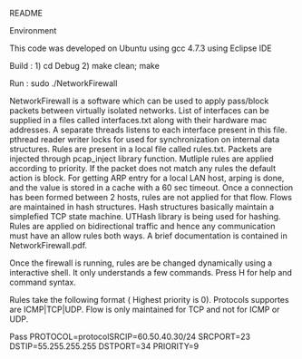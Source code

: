 README 

Environment

This code was developed on Ubuntu using gcc 4.7.3 using Eclipse IDE 

Build :   1) cd Debug
          2) make clean; make
         
Run   :   sudo ./NetworkFirewall
           

NetworkFirewall is a software which can be used to apply pass/block packets between virtually isolated networks. List of interfaces can be supplied in a files called interfaces.txt along with their hardware mac addresses. A separate threads listens to each interface present in this file. pthread reader writer locks for used for synchronization on internal data structures. Rules are present in a local file called rules.txt. Packets are injected through pcap_inject library function. Mutliple rules are applied according to priority. If the packet does not match any rules the default action is block. For getting ARP entry for a local LAN host, arping is done, and the value is stored in a cache with a 60 sec timeout. Once a connection has been formed between 2 hosts, rules are not applied for that flow. Flows are maintained in hash structures. Hash structures basically maintain a simplefied TCP state machine. UTHash library is being used for hashing. Rules are applied on bidirectional traffic and hence any communication must have an allow rules both ways. A brief documentation is contained in NetworkFirewall.pdf. 

Once the firewall is running, rules are be changed dynamically using a interactive shell. It only understands a few commands. Press H for help and command syntax.

Rules take the following format ( Highest priority is 0). Protocols supportes are ICMP|TCP|UDP. Flow is only maintained for TCP and not for ICMP or UDP.

Pass PROTOCOL=protocolSRCIP=60.50.40.30/24 SRCPORT=23 DSTIP=55.255.255.255 DSTPORT=34 PRIORITY=9


